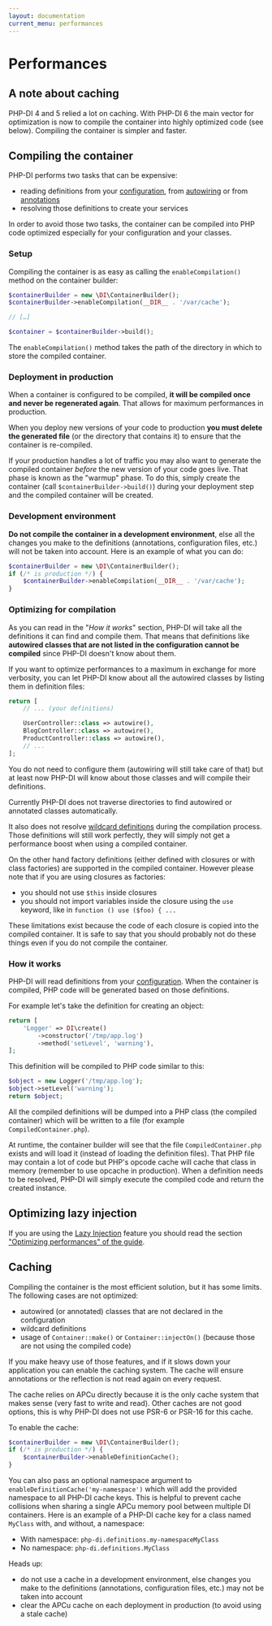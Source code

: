 ```yaml
---
layout: documentation
current_menu: performances
---
```


# Performances

## A note about caching

PHP-DI 4 and 5 relied a lot on caching. With PHP-DI 6 the main vector for optimization is now to compile the container into highly optimized code (see below). Compiling the container is simpler and faster.

## Compiling the container

PHP-DI performs two tasks that can be expensive:

- reading definitions from your [configuration](php-definitions.md), from [autowiring](autowiring.md) or from [annotations](annotations.md)
- resolving those definitions to create your services

In order to avoid those two tasks, the container can be compiled into PHP code optimized especially for your configuration and your classes.

### Setup

Compiling the container is as easy as calling the `enableCompilation()` method on the container builder:

```php
$containerBuilder = new \DI\ContainerBuilder();
$containerBuilder->enableCompilation(__DIR__ . '/var/cache');

// […]

$container = $containerBuilder->build();
```

The `enableCompilation()` method takes the path of the directory in which to store the compiled container.

### Deployment in production

When a container is configured to be compiled, **it will be compiled once and never be regenerated again**. That allows for maximum performances in production.

When you deploy new versions of your code to production **you must delete the generated file** (or the directory that contains it) to ensure that the container is re-compiled.

If your production handles a lot of traffic you may also want to generate the compiled container *before* the new version of your code goes live. That phase is known as the "warmup" phase. To do this, simply create the container (call `$containerBuilder->build()`) during your deployment step and the compiled container will be created.

### Development environment

**Do not compile the container in a development environment**, else all the changes you make to the definitions (annotations, configuration files, etc.) will not be taken into account. Here is an example of what you can do:

```php
$containerBuilder = new \DI\ContainerBuilder();
if (/* is production */) {
    $containerBuilder->enableCompilation(__DIR__ . '/var/cache');
}
```

### Optimizing for compilation

As you can read in the "*How it works*" section, PHP-DI will take all the definitions it can find and compile them. That means that definitions like **autowired classes that are not listed in the configuration cannot be compiled** since PHP-DI doesn't know about them.

If you want to optimize performances to a maximum in exchange for more verbosity, you can let PHP-DI know about all the autowired classes by listing them in definition files:

```php
return [
    // ... (your definitions)

    UserController::class => autowire(),
    BlogController::class => autowire(),
    ProductController::class => autowire(),
    // ...
];
```

You do not need to configure them (autowiring will still take care of that) but at least now PHP-DI will know about those classes and will compile their definitions.

Currently PHP-DI does not traverse directories to find autowired or annotated classes automatically.

It also does not resolve [wildcard definitions](php-definitions.md#wildcards) during the compilation process. Those definitions will still work perfectly, they will simply not get a performance boost when using a compiled container.

On the other hand factory definitions (either defined with closures or with class factories) are supported in the compiled container. However please note that if you are using closures as factories:

- you should not use `$this` inside closures
- you should not import variables inside the closure using the `use` keyword, like in `function () use ($foo) { ...`

These limitations exist because the code of each closure is copied into the compiled container. It is safe to say that you should probably not do these things even if you do not compile the container.

### How it works

PHP-DI will read definitions from your [configuration](php-definitions.md). When the container is compiled, PHP code will be generated based on those definitions.

For example let's take the definition for creating an object:

```php
return [
    'Logger' => DI\create()
        ->constructor('/tmp/app.log')
        ->method('setLevel', 'warning'),
];
```

This definition will be compiled to PHP code similar to this:

```php
$object = new Logger('/tmp/app.log');
$object->setLevel('warning');
return $object;
```

All the compiled definitions will be dumped into a PHP class (the compiled container) which will be written to a file (for example `CompiledContainer.php`).

At runtime, the container builder will see that the file `CompiledContainer.php` exists and will load it (instead of loading the definition files). That PHP file may contain a lot of code but PHP's opcode cache will cache that class in memory (remember to use opcache in production). When a definition needs to be resolved, PHP-DI will simply execute the compiled code and return the created instance.

## Optimizing lazy injection

If you are using the [Lazy Injection](lazy-injection.md) feature you should read the section ["Optimizing performances" of the guide](lazy-injection.md#optimizing-performances).

## Caching

Compiling the container is the most efficient solution, but it has some limits. The following cases are not optimized:

- autowired (or annotated) classes that are not declared in the configuration
- wildcard definitions
- usage of `Container::make()` or `Container::injectOn()` (because those are not using the compiled code)

If you make heavy use of those features, and if it slows down your application you can enable the caching system. The cache will ensure annotations or the reflection is not read again on every request.

The cache relies on APCu directly because it is the only cache system that makes sense (very fast to write and read). Other caches are not good options, this is why PHP-DI does not use PSR-6 or PSR-16 for this cache.

To enable the cache:

```php
$containerBuilder = new \DI\ContainerBuilder();
if (/* is production */) {
    $containerBuilder->enableDefinitionCache();
}
```

You can also pass an optional namespace argument to `enableDefinitionCache('my-namespace')` which will add the provided namespace to all PHP-DI cache keys. This is helpful to prevent cache collisions when sharing a single APCu memory pool between multiple DI containers. Here is an example of a PHP-DI cache key for a class named `MyClass` with, and without, a namespace:

- With namespace:  `php-di.definitions.my-namespaceMyClass`
- No namespace:    `php-di.definitions.MyClass`

Heads up:

- do not use a cache in a development environment, else changes you make to the definitions (annotations, configuration files, etc.) may not be taken into account
- clear the APCu cache on each deployment in production (to avoid using a stale cache)
